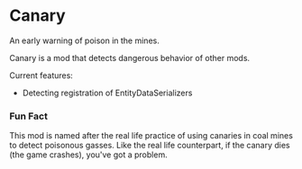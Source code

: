 # Canary
An early warning of poison in the mines.

Canary is a mod that detects dangerous behavior of other mods.

Current features:
- Detecting registration of EntityDataSerializers

### Fun Fact
This mod is named after the real life practice of using canaries in coal mines to detect
poisonous gasses. Like the real life counterpart, if the canary dies (the game crashes),
you've got a problem.
